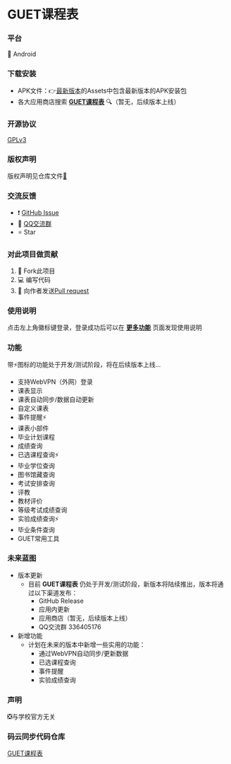 # GUET课程表
### 平台

📱 Android

### 下载安装

- APK文件：👉[最新版本](https://github.com/Telephone2019/CourseTable/releases/latest)的Assets中包含最新版本的APK安装包
- 各大应用商店搜索 **<u>GUET课程表</u>** 🔍（暂无，后续版本上线）

### 开源协议

[GPLv3](https://www.gnu.org/licenses/gpl-3.0.html)

### 版权声明

版权声明见仓库文件[📄](https://github.com/Telephone2019/CourseTable/blob/v1.0/COPYRIGHT)

### 交流反馈

- ❗ [GitHub Issue](https://github.com/Telephone2019/CourseTable/issues/new/choose)
- 🐧 [QQ交流群](https://qm.qq.com/cgi-bin/qm/qr?k=cbQp_lZk4aKwXqMJfkEs7oteT8_nw4DZ&jump_from=webapi)
- ⭐ Star

### 对此项目做贡献

1. 🔗 Fork此项目
2. 💻 编写代码
3. 🧲 向作者发送[Pull request](https://github.com/Telephone2019/CourseTable/compare)

### 使用说明

点击左上角徽标键登录，登录成功后可以在 <u>**更多功能**</u> 页面发现使用说明

### 功能

带⚡图标的功能处于开发/测试阶段，将在后续版本上线...

  + 支持WebVPN（外网）登录
  + 课表显示
  + 课表自动同步/数据自动更新
  + 自定义课表
  + 事件提醒⚡
  + 课表小部件
  + 毕业计划课程
  + 成绩查询
  + 已选课程查询⚡
  + 毕业学位查询
  + 图书馆藏查询
  + 考试安排查询
  + 评教
  + 教材评价
  + 等级考试成绩查询
  + 实验成绩查询⚡
  + 毕业条件查询
  + GUET常用工具
### 未来蓝图
  + 版本更新
    + 目前 **GUET课程表** 仍处于开发/测试阶段，新版本将陆续推出，版本将通过以下渠道发布：
      + GitHub Release
      + 应用内更新
      + 应用商店（暂无，后续版本上线）
      + QQ交流群 336405176
  + 新增功能
    + 计划在未来的版本中新增一些实用的功能：
      * 通过WebVPN自动同步/更新数据
      * 已选课程查询
      * 事件提醒
      * 实验成绩查询

### 声明

❎与学校官方无关

### 码云同步代码仓库

[GUET课程表](https://gitee.com/telephone2019/guet-curriculum)
